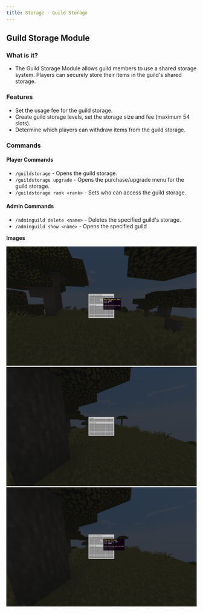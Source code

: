 ```yaml
---
title: Storage - Guild Storage
---
```


## Guild Storage Module

### What is it?

- The Guild Storage Module allows guild members to use a shared storage system. Players can securely store their items in the guild's shared storage.

### Features

- Set the usage fee for the guild storage.
- Create guild storage levels, set the storage size and fee (maximum 54 slots).
- Determine which players can withdraw items from the guild storage.

### Commands

#### Player Commands

- `/guildstorage` - Opens the guild storage.
- `/guildstorage upgrade` - Opens the purchase/upgrade menu for the guild storage.
- `/guildstorage rank <rank>` - Sets who can access the guild storage.

#### Admin Commands

- `/adminguild delete <name>` - Deletes the specified guild's storage.
- `/adminguild show <name>` - Opens the specified guild

**Images**

![gui_14](../../../../assets/rguilds/modules/storage/gui_14.png)
![gui_15](../../../../assets/rguilds/modules/storage/gui_15.png)
![gui_16](../../../../assets/rguilds/modules/storage/gui_16.png)
